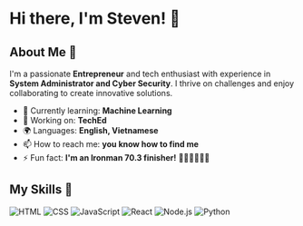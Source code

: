 # Hi there, I'm Steven! 👋

## About Me 🚀

I'm a passionate **Entrepreneur** and tech enthusiast with experience in **System Administrator and Cyber Security**. I thrive on challenges and enjoy collaborating to create innovative solutions.

- 🌱 Currently learning: **Machine Learning**
- 🔭 Working on: **TechEd**
- 🌍 Languages: **English, Vietnamese**
- 📫 How to reach me: **you know how to find me**
- ⚡ Fun fact: **I'm an Ironman 70.3 finisher!**  🏊‍♂️🚴‍♂️🏃‍♂️

## My Skills 🧠

![HTML](https://img.shields.io/badge/-HTML-E34F26?style=flat-square&logo=html5&logoColor=white)
![CSS](https://img.shields.io/badge/-CSS-1572B6?style=flat-square&logo=css3&logoColor=white)
![JavaScript](https://img.shields.io/badge/-JavaScript-F7DF1E?style=flat-square&logo=javascript&logoColor=black)
![React](https://img.shields.io/badge/-React-61DAFB?style=flat-square&logo=react&logoColor=black)
![Node.js](https://img.shields.io/badge/-Node.js-339933?style=flat-square&logo=node.js&logoColor=white)
![Python](https://img.shields.io/badge/Python-FFD43B?style=flat-square&logo=python&logoColor=blue)
